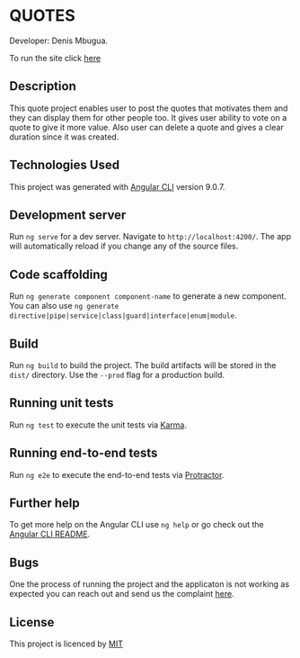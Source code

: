 # QUOTES

Developer: Denis Mbugua.

To run the site click [here](https://quotes-kingdom.netlify.com/)

## Description

This quote project enables user to post the quotes that motivates them and they can display them for other people too.
It gives user ability to vote on a quote to give it more value. Also user can delete a quote and gives a clear duration since it was created.

## Technologies Used

This project was generated with [Angular CLI](https://github.com/angular/angular-cli) version 9.0.7.

## Development server

Run `ng serve` for a dev server. Navigate to `http://localhost:4200/`. The app will automatically reload if you change any of the source files.

## Code scaffolding

Run `ng generate component component-name` to generate a new component. You can also use `ng generate directive|pipe|service|class|guard|interface|enum|module`.

## Build

Run `ng build` to build the project. The build artifacts will be stored in the `dist/` directory. Use the `--prod` flag for a production build.

## Running unit tests

Run `ng test` to execute the unit tests via [Karma](https://karma-runner.github.io).

## Running end-to-end tests

Run `ng e2e` to execute the end-to-end tests via [Protractor](http://www.protractortest.org/).

## Further help

To get more help on the Angular CLI use `ng help` or go check out the [Angular CLI README](https://github.com/angular/angular-cli/blob/master/README.md).

## Bugs

One the process of running the project and the applicaton is not working as expected you can reach out and send us the complaint [here](https://github.com/dynamodenis/Quotes/issues/new).

## License

This project is licenced by [MIT](Licence.txt)
